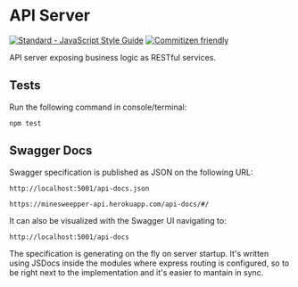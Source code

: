 # API Server

[![Standard - JavaScript Style Guide](https://img.shields.io/badge/code_style-standard-brightgreen.svg)](https://standardjs.com)
[![Commitizen friendly](https://img.shields.io/badge/commitizen-friendly-brightgreen.svg)](http://commitizen.github.io/cz-cli/)

API server exposing business logic as RESTful services.

## Tests

Run the following command in console/terminal:

`npm test`

## Swagger Docs

Swagger specification is published as JSON on the following URL:
```
http://localhost:5001/api-docs.json

https://minesweepper-api.herokuapp.com/api-docs/#/
```

It can also be visualized with the Swagger UI navigating to:
```
http://localhost:5001/api-docs
```

The specification is generating on the fly on server startup. It's written using JSDocs inside the modules where express routing is configured, so to be right next to the implementation and it's easier to mantain in sync.
